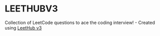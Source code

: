 # LEETHUBV3
Collection of LeetCode questions to ace the coding interview! - Created using [LeetHub v3](https://github.com/raphaelheinz/LeetHub-3.0)
